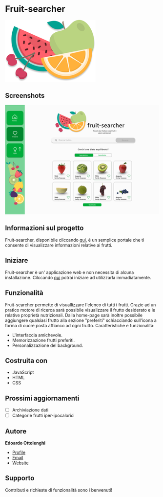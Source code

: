 # Fruit-searcher
![image alt ><](assets/img/gruppo-frutta.png)


## Screenshots


![Home Page](assets/img/home.png)



## Informazioni sul progetto


Fruit-searcher, disponibile cilccando [qui](https://edo-01.github.io/happy-counter/), è un semplice portale che ti consente di visualizzare informazioni relative ai frutti.

## Iniziare


Fruit-searcher è un' applicazione web e non necessita di alcuna installazione.
Cilccando [qui](https://edo-01.github.io/happy-counter/) potrai iniziare ad utilizzarla immadiatamente.


## Funzionalità


Fruit-searcher permette di visuallizzare l'elenco di tutti i frutti. Grazie ad un pratico motore di ricerca sarà possibile visualizzare il frutto desiderato e le relative proprietà nutrizionali.
Dalla home-page sarà inoltre possibile aggiungere qualsiasi frutto alla sezione "preferiti" schiacciando sull'icona a forma di cuore posta affianco ad ogni frutto.
Caratteristiche e funzionalità:
- L'interfaccia amichevole.
- Memorizzazione frutti preferiti.
- Personalizzazione del background.


## Costruita con


- JavaScript
- HTML
- CSS

## Prossimi aggiornamenti


- [ ] Archiviazione dati
- [ ] Categorie frutti iper-ipocalorici

## Autore


**Edoardo Ottolenghi**

- [Profile](https://github.com/Edo-01 "Edoardo Ottolenghi")
- [Email](mailto:edoardo.ottolenghi@gmail.com?subject=Hi "Hi!")
- [Website](https://edo-01.github.io/E.O-Web-Site/)

## Supporto


Contributi e richieste di funzionalità sono i benvenuti!
